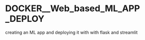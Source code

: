 # DOCKER__Web_based_ML_APP _DEPLOY
 creating an ML app and deploying it with with flask and streamlit
